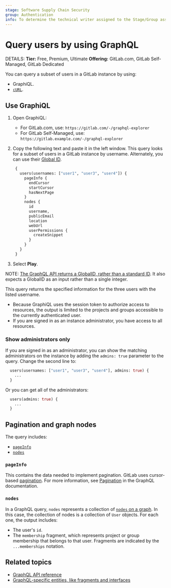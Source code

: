 ```yaml
---
stage: Software Supply Chain Security
group: Authentication
info: To determine the technical writer assigned to the Stage/Group associated with this page, see https://handbook.gitlab.com/handbook/product/ux/technical-writing/#assignments
---
```


# Query users by using GraphQL

DETAILS:
**Tier:** Free, Premium, Ultimate
**Offering:** GitLab.com, GitLab Self-Managed, GitLab Dedicated

You can query a subset of users in a GitLab instance by using:

- GraphiQL.
- [`cURL`](getting_started.md#command-line).

## Use GraphiQL

1. Open GraphiQL:
   - For GitLab.com, use: `https://gitlab.com/-/graphql-explorer`
   - For GitLab Self-Managed, use: `https://gitlab.example.com/-/graphql-explorer`
1. Copy the following text and paste it in the left window.
   This query looks for a subset of users in a GitLab instance by username.
   Alternately, you can use their [Global ID](../../development/api_graphql_styleguide.md#global-ids).

   ```graphql
    {
      users(usernames: ["user1", "user3", "user4"]) {
        pageInfo {
          endCursor
          startCursor
          hasNextPage
        }
        nodes {
          id
          username,
          publicEmail
          location
          webUrl
          userPermissions {
            createSnippet
          }
        }
      }
    }
   ```

1. Select **Play**.

NOTE:
[The GraphQL API returns a GlobalID, rather than a standard ID](getting_started.md#queries-and-mutations).
It also expects a GlobalID as an input rather than a single integer.

This query returns the specified information for the three users with the listed username.

- Because GraphiQL uses the session token to authorize access to resources,
  the output is limited to the projects and groups accessible to the currently authenticated user.
- If you are signed in as an instance administrator, you have access to all resources.

### Show administrators only

If you are signed in as an administrator, you can show the matching administrators
on the instance by adding the `admins: true` parameter to the query.
Change the second line to:

```graphql
  users(usernames: ["user1", "user3", "user4"], admins: true) {
    ...
  }
```

Or you can get all of the administrators:

```graphql
  users(admins: true) {
    ...
  }
```

## Pagination and graph nodes

The query includes:

- [`pageInfo`](#pageinfo)
- [`nodes`](#nodes)

### `pageInfo`

This contains the data needed to implement pagination. GitLab uses cursor-based
[pagination](getting_started.md#pagination). For more information, see
[Pagination](https://graphql.org/learn/pagination/) in the GraphQL documentation.

### `nodes`

In a GraphQL query, `nodes` represents a collection of [`nodes` on a graph](https://en.wikipedia.org/wiki/Vertex_(graph_theory)).
In this case, the collection of nodes is a collection of `User` objects. For each one,
the output includes:

- The user's `id`.
- The `membership` fragment, which represents project or group membership that belongs
  to that user. Fragments are indicated by the `...memberships` notation.

## Related topics

- [GraphQL API reference](reference/_index.md)
- [GraphQL-specific entities, like fragments and interfaces](https://graphql.org/learn/)
